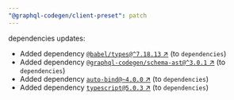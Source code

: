 ```yaml
---
"@graphql-codegen/client-preset": patch
---
```

dependencies updates:
  - Added dependency [`@babel/types@^7.18.13` ↗︎](https://www.npmjs.com/package/@babel/types/v/7.18.13) (to `dependencies`)
  - Added dependency [`@graphql-codegen/schema-ast@^3.0.1` ↗︎](https://www.npmjs.com/package/@graphql-codegen/schema-ast/v/3.0.1) (to `dependencies`)
  - Added dependency [`auto-bind@~4.0.0` ↗︎](https://www.npmjs.com/package/auto-bind/v/4.0.0) (to `dependencies`)
  - Added dependency [`typescript@5.0.3` ↗︎](https://www.npmjs.com/package/typescript/v/5.0.3) (to `dependencies`)
